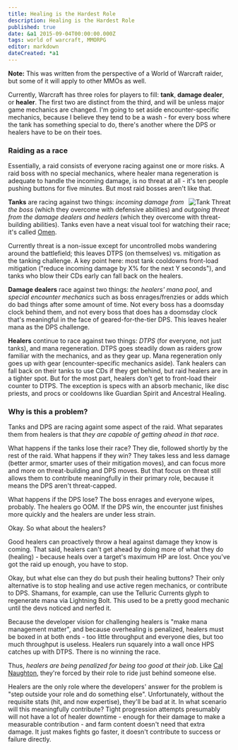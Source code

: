 ```yaml
---
title: Healing is the Hardest Role
description: Healing is the Hardest Role
published: true
date: &a1 2015-09-04T00:00:00.000Z
tags: world of warcraft, MMORPG
editor: markdown
dateCreated: *a1
---
```


**Note:** This was written from the perspective of a World of Warcraft raider, but some of it will apply to other MMOs as well.

Currently, Warcraft has three roles for players to fill: __tank__, __damage dealer__, or __healer__. The first two are distinct from the third, and will be unless major game mechanics are changed. I'm going to set aside encounter-specific mechanics, because I believe they tend to be a wash - for every boss where the tank has something special to do, there's another where the DPS or healers have to be on their toes.

<!-- more -->

### Raiding as a race

Essentially, a raid consists of everyone racing against one or more risks. A raid boss with no special mechanics, where healer mana regeneration is adequate to handle the incoming damage, is no threat at all - it's ten people pushing buttons for five minutes. But most raid bosses aren't like that.

<img src="/assets/games/chart_tank_threat.png" style="float: right" alt="Tank Threat" title="Tank Threat" class="hide-for-small" />

__Tanks__ are racing against two things: *incoming damage from the boss* (which they overcome with defensive abilities) and *outgoing threat from the damage dealers and healers* (which they overcome with threat-building abilities). Tanks even have a neat visual tool for watching their race; it's called [Omen](http://www.curse.com/addons/wow/omen-threat-meter).

Currently threat is a non-issue except for uncontrolled mobs wandering around the battlefield; this leaves DTPS (on themselves) vs. mitigation as the tanking challenge. A key point here: most tank cooldowns front-load mitigation ("reduce incoming damage by X% for the next Y seconds"), and tanks who blow their CDs early can fall back on the healers.

__Damage dealers__ race against two things: *the healers' mana pool*, and *special encounter mechanics* such as boss enrages/frenzies or adds which do bad things after some amount of time. Not every boss has a doomsday clock behind them, and not every boss that does has a doomsday clock that's meaningful in the face of geared-for-the-tier DPS. This leaves healer mana as the DPS challenge.

__Healers__ continue to race against two things: *DTPS* (for everyone, not just tanks), and mana regeneration. DTPS goes steadily down as raiders grow familiar with the mechanics, and as they gear up. Mana regeneration only goes up with gear (encounter-specific mechanics aside). Tank healers can fall back on their tanks to use CDs if they get behind, but raid healers are in a tighter spot. But for the most part, healers don't get to front-load their counter to DTPS. The exception is specs with an absorb mechanic, like disc priests, and procs or cooldowns like Guardian Spirit and Ancestral Healing.

### Why is this a problem?

Tanks and DPS are racing againt some aspect of the raid. What separates them from healers is that *they are capable of getting ahead in that race*.

What happens if the tanks lose their race? They die, followed shortly by the rest of the raid. What happens if they win? They takes less and less damage (better armor, smarter uses of their mitigation moves), and can focus more and more on threat-building and DPS moves. But that focus on threat still allows them to contribute meaningfully in their primary role, because it means the DPS aren't threat-capped.

What happens if the DPS lose? The boss enrages and everyone wipes, probably. The healers go OOM. If the DPS win, the encounter just finishes more quickly and the healers are under less strain.

Okay. So what about the healers?

Good healers can proactively throw a heal against damage they know is coming. That said, healers can't get ahead by doing more of what they do (healing) - because heals over a target's maximum HP are lost. Once you've got the raid up enough, you have to stop.

Okay, but what else can they do but push their healing buttons? Their only alternative is to stop healing and use active regen mechanics, or contribute to DPS. Shamans, for example, can use the Telluric Currents glyph to regenerate mana via Lightning Bolt. This used to be a pretty good mechanic until the devs noticed and nerfed it.

Because the developer vision for challenging healers is "make mana management matter", and because overhealing is penalized, healers must be boxed in at both ends - too little throughput and everyone dies, but too much throughput is useless. Healers run squarely into a wall once HPS catches up with DTPS. There is no winning the race.

Thus, *healers are being penalized for being too good at their job*. Like [Cal Naughton](http://www.imdb.com/character/ch0038083/), they're forced by their role to ride just behind someone else.

Healers are the only role where the developers' answer for the problem is "step outside your role and do something else". Unfortunately, without the requisite stats (hit, and now expertise), they'll be bad at it. In what scenario will this meaningfully contribute? Tight progression attempts presumably will not have a lot of healer downtime - enough for their damage to make a measurable contribution - and farm content doesn't need that extra damage. It just makes fights go faster, it doesn't contribute to success or failure directly.
